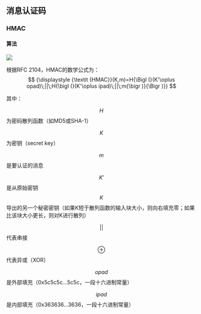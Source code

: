 ## 消息认证码

### HMAC

#### 算法

![](https://upload.wikimedia.org/wikipedia/commons/7/7f/SHAhmac.svg)

根据RFC 2104，HMAC的数学公式为： $$ {\displaystyle {\textit {HMAC}}(K,m)=H{\Bigl (}(K'\oplus opad)\;||\;H{\bigl (}(K'\oplus ipad)\;||\;m{\bigr )}{\Bigr )}} $$

其中：

$$H$$为密码散列函数（如MD5或SHA-1）

$$K$$为密钥（secret key）

$$m$$是要认证的消息

$$K'$$是从原始密钥$$K$$导出的另一个秘密密钥（如果K短于散列函数的输入块大小，则向右填充零；如果比该块大小更长，则对K进行散列）

$$||$$代表串接

$$\oplus$$代表异或（XOR）

$$opad$$是外部填充（0x5c5c5c…5c5c，一段十六进制常量）

$$ipad$$是内部填充（0x363636…3636，一段十六进制常量）

